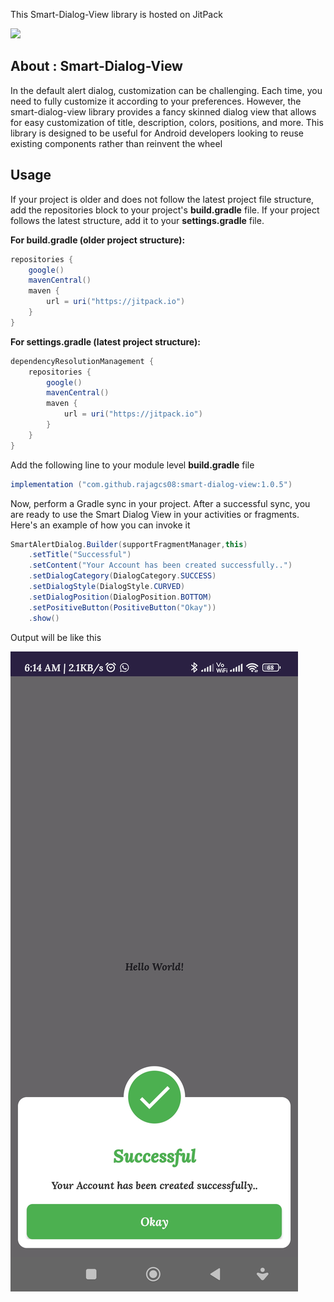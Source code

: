 This Smart-Dialog-View library is hosted on JitPack 

[![](https://jitpack.io/v/rajagcs08/smart-dialog-view.svg)](https://jitpack.io/#rajagcs08/smart-dialog-view)

## About :  Smart-Dialog-View
In the default alert dialog, customization can be challenging. Each time, you need to fully customize it according to your preferences. However, the smart-dialog-view library provides a fancy skinned dialog view that allows for easy customization of title, description, colors, positions, and more. This library is designed to be useful for Android developers looking to reuse existing components rather than reinvent the wheel

## Usage
If your project is older and does not follow the latest project file structure, add the repositories block to your project's **build.gradle** file. If your project follows the latest structure, add it to your **settings.gradle** file.

**For build.gradle (older project structure):**
```java
repositories {
    google()
    mavenCentral()
    maven {
        url = uri("https://jitpack.io")
    }
}
```
**For settings.gradle (latest project structure):**
```java
dependencyResolutionManagement {
    repositories {
        google()
        mavenCentral()
        maven {
            url = uri("https://jitpack.io")
        }
    }
}
```

Add the following line to your module level **build.gradle** file
```java
implementation ("com.github.rajagcs08:smart-dialog-view:1.0.5")
```
Now, perform a Gradle sync in your project. After a successful sync, you are ready to use the Smart Dialog View in your activities or fragments. Here's an example of how you can invoke it

```java
SmartAlertDialog.Builder(supportFragmentManager,this)
    .setTitle("Successful")
    .setContent("Your Account has been created successfully..")
    .setDialogCategory(DialogCategory.SUCCESS)
    .setDialogStyle(DialogStyle.CURVED)
    .setDialogPosition(DialogPosition.BOTTOM)
    .setPositiveButton(PositiveButton("Okay"))
    .show()
```
Output will be like this

![](https://github.com/rajagcs08/smart-dialog-view/blob/master/images/output_success.jpg)


